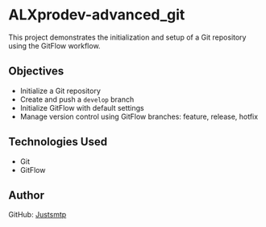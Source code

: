 # ALXprodev-advanced_git

This project demonstrates the initialization and setup of a Git repository using the GitFlow workflow.

## Objectives

- Initialize a Git repository
- Create and push a `develop` branch
- Initialize GitFlow with default settings
- Manage version control using GitFlow branches: feature, release, hotfix

## Technologies Used

- Git
- GitFlow

## Author

GitHub: [Justsmtp](https://github.com/Justsmtp)
